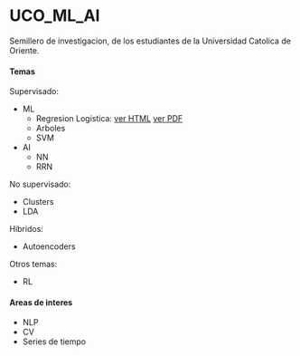 # UCO_ML_AI
Semillero de investigacion, de los estudiantes de la Universidad Catolica de Oriente.
#### Temas
Supervisado:
  * ML
    * Regresion Logistica: [ver HTML](https://jdramirez.github.io/UCO_ML_AI/logistic_regression_by_hand.html) [ver PDF](https://jdramirez.github.io/UCO_ML_AI/logistic_regression_by_hand.pdf)
    * Arboles
    * SVM
  * AI
    * NN
    * RRN
    
No supervisado:
  * Clusters
  * LDA

Hibridos:
  * Autoencoders
  
Otros temas:
  * RL
  
#### Areas de interes
  * NLP
  * CV
  * Series de tiempo
  
